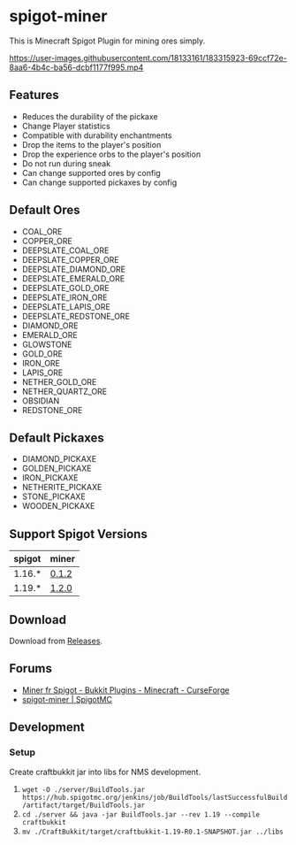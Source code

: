 # spigot-miner

This is Minecraft Spigot Plugin for mining ores simply.

https://user-images.githubusercontent.com/18133161/183315923-69ccf72e-8aa6-4b4c-ba56-dcbf1177f995.mp4

## Features

- Reduces the durability of the pickaxe
- Change Player statistics
- Compatible with durability enchantments
- Drop the items to the player's position
- Drop the experience orbs to the player's position
- Do not run during sneak
- Can change supported ores by config
- Can change supported pickaxes by config

## Default Ores

- COAL_ORE
- COPPER_ORE
- DEEPSLATE_COAL_ORE
- DEEPSLATE_COPPER_ORE
- DEEPSLATE_DIAMOND_ORE
- DEEPSLATE_EMERALD_ORE
- DEEPSLATE_GOLD_ORE
- DEEPSLATE_IRON_ORE
- DEEPSLATE_LAPIS_ORE
- DEEPSLATE_REDSTONE_ORE
- DIAMOND_ORE
- EMERALD_ORE
- GLOWSTONE
- GOLD_ORE
- IRON_ORE
- LAPIS_ORE
- NETHER_GOLD_ORE
- NETHER_QUARTZ_ORE
- OBSIDIAN
- REDSTONE_ORE

## Default Pickaxes

- DIAMOND_PICKAXE
- GOLDEN_PICKAXE
- IRON_PICKAXE
- NETHERITE_PICKAXE
- STONE_PICKAXE
- WOODEN_PICKAXE

## Support Spigot Versions

| spigot | miner |
| :-- | :-- |
| 1.16.* | [0.1.2](https://github.com/m4kvn/spigot-miner/releases/tag/0.1.2) |
| 1.19.* | [1.2.0](https://github.com/m4kvn/spigot-miner/releases/tag/1.2.0) |

## Download

Download from [Releases](https://github.com/m4kvn/spigot-miner/releases).

## Forums

- [Miner fr Spigot - Bukkit Plugins - Minecraft - CurseForge](https://www.curseforge.com/minecraft/bukkit-plugins/miner-for-spigot)
- [spigot-miner | SpigotMC](https://www.spigotmc.org/resources/spigot-miner.104088/)

## Development

### Setup

Create craftbukkit jar into libs for NMS development.

1. `wget -O ./server/BuildTools.jar https://hub.spigotmc.org/jenkins/job/BuildTools/lastSuccessfulBuild/artifact/target/BuildTools.jar`
2. `cd ./server && java -jar BuildTools.jar --rev 1.19 --compile craftbukkit`
3. `mv ./CraftBukkit/target/craftbukkit-1.19-R0.1-SNAPSHOT.jar ../libs`
